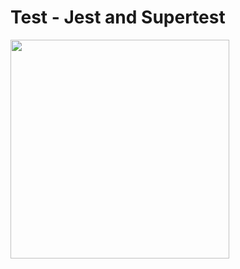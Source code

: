 # Test - Jest and Supertest
<img src="https://i.ytimg.com/vi/FKnzS_icp20/maxresdefault.jpg" width="350px">

